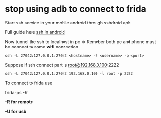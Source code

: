 # stop using adb to connect to frida

Start ssh service in your mobile android through sshdroid apk 

Full guide here  [ssh in android](https://github.com/balook/android/blob/master/Tips/ssh_in_android.md)

Now tunnel the ssh to localhost in pc => Remeber both pc and phone must be connect to same __wifi__ connection

```
ssh -L 27042:127.0.0.1:27042 <hostname> -l <username> -p <port>
```
Suppose if ssh connect part is root@192.168.0.100:2222

```
ssh -L 27042:127.0.0.1:27042 192.168.0.100 -l root -p 2222
```

To connect to frida use 

frida-ps -R

**-R for remote**

**-U for usb**
